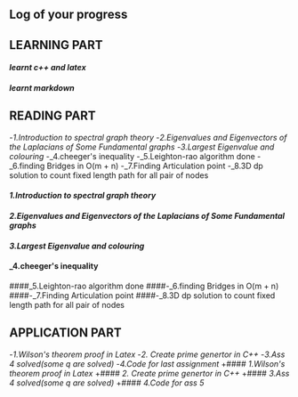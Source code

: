 ## Log of your progress
## LEARNING PART
#### _learnt c++ and latex_
#### _learnt markdown_
 
 ## READING PART
-_1.Introduction to spectral graph theory_
-_2.Eigenvalues and Eigenvectors of the Laplacians of Some Fundamental graphs_
-_3.Largest Eigenvalue and colouring_
-_4.cheeger's inequality 
-_5.Leighton-rao algorithm done
-_6.finding Bridges in O(m + n)
-_7.Finding Articulation point
-_8.3D dp solution to count fixed length path for all pair of nodes
#### _1.Introduction to spectral graph theory_
#### _2.Eigenvalues and Eigenvectors of the Laplacians of Some Fundamental graphs_
#### _3.Largest Eigenvalue and colouring_
#### _4.cheeger's inequality 
####_5.Leighton-rao algorithm done
####-_6.finding Bridges in O(m + n)
####-_7.Finding Articulation point
####-_8.3D dp solution to count fixed length path for all pair of nodes
 
 ## APPLICATION PART
-_1.Wilson's theorem proof in Latex_
-_2. Create prime genertor in C++_
-_3.Ass 4 solved(some q are solved)_
-_4.Code for last assignment_
+#### _1.Wilson's theorem proof in Latex_
+#### _2. Create prime genertor in C++_
+#### _3.Ass 4 solved(some q are solved)_
+#### _4.Code for  ass 5_
 
